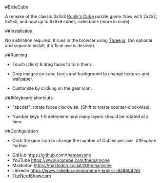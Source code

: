 #BixieCube

A remake of the classic 3x3x3 [Rubik's Cube](https://en.wikipedia.org/wiki/Rubik%27s_Cube) puzzle game. Now with 2x2x2, 5x5x5, and now up to 9x9x9 cubes, selectable (more in code).

##Installation. 

No instillation required. It runs in the browser using [Three.js](https://threejs.org/). (An optional and separate install, if offline use is desired).

##Running

* Touch (click) & drag faces to turn them.

* Drop images on cube faces and background to change textures and wallpaper.

* Customize by clicking on the gear icon.

###Keyboard shortcuts

* "abcdef": rotate faces clockwise. (Shift to rotate counter-clockwise).

* Number keys 1-9 determine how many layers should be rotated at a time.

##Configuration

* Click the gear icon to change the number of Cubies per axis. 
##Explore Further
- GitHub https://github.com/themanyone
- YouTube https://www.youtube.com/themanyone
- Mastodon https://mastodon.social/@themanyone
- Linkedin https://www.linkedin.com/in/henry-kroll-iii-93860426/
- [TheNerdShow.com](http://thenerdshow.com/)

